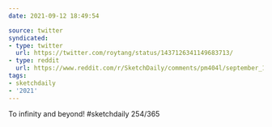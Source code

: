 ```yaml
---
date: 2021-09-12 18:49:54

source: twitter
syndicated:
- type: twitter
  url: https://twitter.com/roytang/status/1437126341149683713/
- type: reddit
  url: https://www.reddit.com/r/SketchDaily/comments/pm404l/september_11th_the_hottest_new_toy/hclg85j/
tags:
- sketchdaily
- '2021'
---
```


To infinity and beyond! #sketchdaily 254/365 
